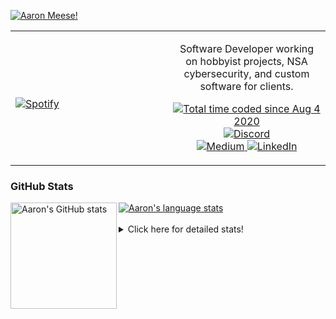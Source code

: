 [![Aaron Meese!](https://user-images.githubusercontent.com/17814535/88975338-a2aabf00-d27f-11ea-963f-8a19608716b4.png)](https://github.com/ajmeese7/readme-ascii "README ASCII")

<!-- Modified from project here: https://github.com/novatorem/novatorem -->
<table width="100%"> 
  <tr>
  <td width="50%">
      
&nbsp; <br> [![Spotify](https://ajmeese7.vercel.app/api/spotify)](https://open.spotify.com/user/ajmeese)

  </td>
  <td width="50%">
    <p align="center">
    Software Developer working on hobbyist projects, NSA cybersecurity, and custom software for clients.
    </p>
    <p align="center">
      <a href="https://wakatime.com/@f726891d-3b02-46cd-9b60-e8c59f9e2b14">
        <img src="https://wakatime.com/badge/user/f726891d-3b02-46cd-9b60-e8c59f9e2b14.svg" alt="Total time coded since Aug 4 2020" title="WakaTime" />
      </a>
      <a href="http://link.aaronmeese.com/discord">
        <img src="https://img.shields.io/badge/discord-ajmeese7%234835-369?style=flat-square&logo=discord&logoColor=white&color=purple" alt="Discord" title="Discord">
      </a>
      <br />
      <a href="https://link.aaronmeese.com/medium">
        <img src="https://img.shields.io/badge/medium-ajmeese7-1DB954?style=flat-square&logo=medium&logoColor=white" alt="Medium" title="Medium">
      </a>
      <a href="https://link.aaronmeese.com/linkedin">
        <img src="https://img.shields.io/badge/linkedIn-aaronmeese-1DB954?style=flat-square&logo=linkedin&logoColor=white&color=blue" alt="LinkedIn" title="LinkedIn">
      </a>
    </p>
  </td>

</table>

[//]: <> (The `&nbsp;` is to have Aphelion take up more space)

### GitHub Stats ###

<a href="https://profile-summary-for-github.com/user/ajmeese7">
  <img align="left" height="170px" src="https://github-readme-stats.vercel.app/api?username=ajmeese7&show_icons=true&line_height=27&count_private=true" alt="Aaron's GitHub stats"/>
  <img src="https://github-readme-stats.vercel.app/api/top-langs/?username=ajmeese7&hide_langs_below=5&layout=compact" alt="Aaron's language stats"/>
</a>

<br />
<br />
<details>
<summary>Click here for detailed stats!</summary>

### :zap: Recent Activity
<!--START_SECTION:activity-->
1. 🗣 Commented on [#875](https://github.com/node-formidable/formidable/issues/875) in [node-formidable/formidable](https://github.com/node-formidable/formidable)
2. ❗️ Opened issue [#877](https://github.com/node-formidable/formidable/issues/877) in [node-formidable/formidable](https://github.com/node-formidable/formidable)
3. 🗣 Commented on [#870](https://github.com/node-formidable/formidable/issues/870) in [node-formidable/formidable](https://github.com/node-formidable/formidable)
4. ❗️ Closed issue [#59](https://github.com/meese-enterprises/meeseOS/issues/59) in [meese-enterprises/meeseOS](https://github.com/meese-enterprises/meeseOS)
5. 🎉 Merged PR [#13](https://github.com/ajmeese7/finance-dashboard/pull/13) in [ajmeese7/finance-dashboard](https://github.com/ajmeese7/finance-dashboard)
<!--END_SECTION:activity-->

### 🧐 Waka Stats
<!--START_SECTION:waka-->
![Code Time](http://img.shields.io/badge/Code%20Time-1%2C179%20hrs%2040%20mins-blue)

**🐱 My GitHub Data** 

> 🏆 1,014 Contributions in the Year 2022
 > 
> 📦 197.3 kB Used in GitHub's Storage 
 > 
> 💼 Opted to Hire
 > 
> 📜 85 Public Repositories 
 > 
> 🔑 29 Private Repositories  
 > 
**I'm an Early 🐤** 

```text
🌞 Morning    170 commits    █████░░░░░░░░░░░░░░░░░░░░   21.17% 
🌆 Daytime    302 commits    █████████░░░░░░░░░░░░░░░░   37.61% 
🌃 Evening    320 commits    ██████████░░░░░░░░░░░░░░░   39.85% 
🌙 Night      11 commits     ░░░░░░░░░░░░░░░░░░░░░░░░░   1.37%

```
📅 **I'm Most Productive on Sunday** 

```text
Monday       123 commits    ███░░░░░░░░░░░░░░░░░░░░░░   15.32% 
Tuesday      124 commits    ███░░░░░░░░░░░░░░░░░░░░░░   15.44% 
Wednesday    86 commits     ██░░░░░░░░░░░░░░░░░░░░░░░   10.71% 
Thursday     117 commits    ███░░░░░░░░░░░░░░░░░░░░░░   14.57% 
Friday       86 commits     ██░░░░░░░░░░░░░░░░░░░░░░░   10.71% 
Saturday     112 commits    ███░░░░░░░░░░░░░░░░░░░░░░   13.95% 
Sunday       155 commits    ████░░░░░░░░░░░░░░░░░░░░░   19.3%

```


📊 **This Week I Spent My Time On** 

```text
⌚︎ Time Zone: America/New_York

💬 Programming Languages: 
JavaScript               17 hrs 19 mins      ██████████████████████░░░   90.28% 
Markdown                 1 hr 14 mins        █░░░░░░░░░░░░░░░░░░░░░░░░   6.51% 
JSON                     18 mins             ░░░░░░░░░░░░░░░░░░░░░░░░░   1.62% 
Other                    9 mins              ░░░░░░░░░░░░░░░░░░░░░░░░░   0.8% 
TypeScript               3 mins              ░░░░░░░░░░░░░░░░░░░░░░░░░   0.34%

🐱‍💻 Projects: 
aaronmeese.com           18 hrs 8 mins       ███████████████████████░░   94.6% 
vault                    46 mins             █░░░░░░░░░░░░░░░░░░░░░░░░   4.01% 
osjs-client              11 mins             ░░░░░░░░░░░░░░░░░░░░░░░░░   1.03% 
osjs-client [GitHub]     4 mins              ░░░░░░░░░░░░░░░░░░░░░░░░░   0.36% 
modernreforms.org        0 secs              ░░░░░░░░░░░░░░░░░░░░░░░░░   0.0%

```

**I Mostly Code in JavaScript** 

```text
JavaScript               32 repos            ████████████░░░░░░░░░░░░░   49.23% 
HTML                     9 repos             ███░░░░░░░░░░░░░░░░░░░░░░   13.85% 
Python                   5 repos             ██░░░░░░░░░░░░░░░░░░░░░░░   7.69% 
Java                     4 repos             █░░░░░░░░░░░░░░░░░░░░░░░░   6.15% 
CSS                      3 repos             █░░░░░░░░░░░░░░░░░░░░░░░░   4.62%

```



 Last Updated on 03/08/2022 16:04:03 UTC
<!--END_SECTION:waka-->
</details>
